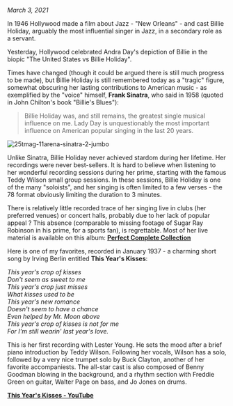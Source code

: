 <html>
<head>
<meta name="description" content="Remembering Billie Holiday">
</head>
</html>

*March 3, 2021*

In 1946 Hollywood made a film about Jazz  - "New Orleans" - and cast Billie Holiday, arguably the most influential singer in Jazz, in a secondary role as a servant.
 

Yesterday, Hollywood celebrated Andra Day's depiction of Billie in the biopic "The United States vs Billie Holiday". 

Times have changed (though it could be argued there is still much progress to be made), but Billie Holiday is still remembered today as a "tragic" figure, somewhat obscuring her lasting contributions to American music - as exemplified by the "voice" himself, **Frank Sinatra**, who said in 1958 (quoted in John Chilton's book "Billie's Blues"): 

>Billie Holiday was, and still remains, the greatest single musical influence on me. Lady Day is unquestionably the most important influence on American popular singing in the last 20 years.
 

![25tmag-11arena-sinatra-2-jumbo](https://user-images.githubusercontent.com/33669641/166098337-48939448-a600-46c2-93e3-58e380dd76ce.jpg)



Unlike Sinatra, Billie Holiday never achieved stardom during her lifetime. Her recordings were never best-sellers. It is hard to believe when listening to her wonderful recording sessions during her prime, starting with the famous Teddy Wilson small group sessions. In these sessions, Billie Holiday is one of the many "soloists", and her singing is often limited to a few verses - the 78 format obviously limiting the duration to 3 minutes.
 

There is relatively little recorded trace of her singing live in clubs (her preferred venues) or concert halls, probably due to her lack of popular appeal ? This absence (comparable to missing footage of Sugar Ray Robinson in his prime, for a sports fan), is regrettable. Most of her live material is available on this album: **[Perfect Complete Collection](https://www.discogs.com/release/6116251-Billie-Holiday-Perfect-Complete-Collection)**


Here is one of my favorites, recorded in January 1937 - a charming short song by Irving Berlin entitled **This Year's Kisses**:

 

*This year's crop of kisses*    
*Don't seem as sweet to me*    
*This year's crop just misses*    
*What kisses used to be*    
*This year's new romance*    
*Doesn't seem to have a chance*    
*Even helped by Mr. Moon above*    
*This year's crop of kisses is not for me*    
*For I'm still wearin' last year's love.*    

 
This is her first recording with Lester Young. He sets the mood after a brief piano introduction by Teddy Wilson. Following her vocals, Wilson has a solo, followed by a very nice trumpet solo by Buck Clayton, another of her favorite accompaniests. The all-star cast is also composed of Benny Goodman blowing in the background, and a rhythm section with Freddie Green on guitar, Walter Page on bass, and Jo Jones on drums.

**[This Year's Kisses - YouTube](https://youtu.be/nFgNSdV0giI)**
 
